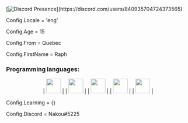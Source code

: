 [![Discord Presence](https://lanyard-profile-readme.vercel.app/api/840935704724373565?theme=light&bg=809ecf&animated=false&hideDiscrim=true&borderRadius=30px&idleMessage=Probably%20doing%20something%20else...)](https://discord.com/users/840935704724373565)

Config.Locale = 'eng'


Config.Age = 15


Config.From = Quebec


Config.FirstName = Raph


### Programming languages:
<p align="center">
| <img src="https://raw.githubusercontent.com/isocpp/logos/master/cpp_logo.png" height=40 width=40> |
| <img src="https://www.freeiconspng.com/uploads/c-logo-icon-18.png" height=40 width=40> |
| <img src="https://upload.wikimedia.org/wikipedia/commons/thumb/c/cf/Lua-Logo.svg/1200px-Lua-Logo.svg.png" height=40 width=40> |
| <img src="https://logodownload.org/wp-content/uploads/2016/10/html5-logo-8.png" height=40 width=40>  |
| <img src="https://cdn1.iconfinder.com/data/icons/logotypes/32/badge-css-3-512.png" height=40 width=40>  |
</p>


Config.Learning = {}


Config.Discord = Nakou#5225
